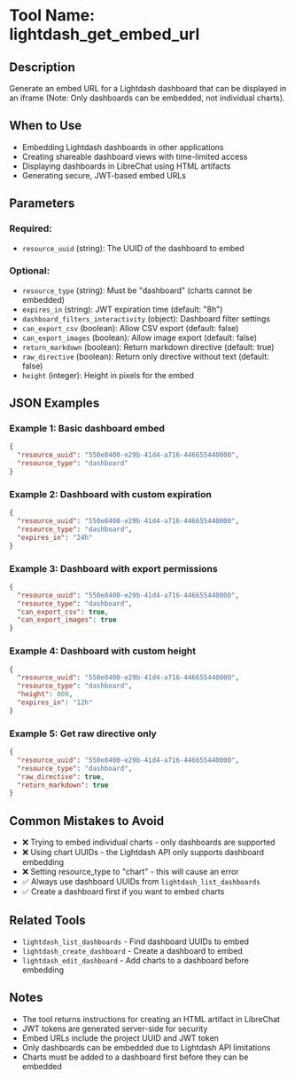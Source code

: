 # Tool Name: lightdash_get_embed_url

## Description
Generate an embed URL for a Lightdash dashboard that can be displayed in an iframe (Note: Only dashboards can be embedded, not individual charts).

## When to Use
- Embedding Lightdash dashboards in other applications
- Creating shareable dashboard views with time-limited access
- Displaying dashboards in LibreChat using HTML artifacts
- Generating secure, JWT-based embed URLs

## Parameters

### Required:
- `resource_uuid` (string): The UUID of the dashboard to embed

### Optional:
- `resource_type` (string): Must be "dashboard" (charts cannot be embedded)
- `expires_in` (string): JWT expiration time (default: "8h")
- `dashboard_filters_interactivity` (object): Dashboard filter settings
- `can_export_csv` (boolean): Allow CSV export (default: false)
- `can_export_images` (boolean): Allow image export (default: false)
- `return_markdown` (boolean): Return markdown directive (default: true)
- `raw_directive` (boolean): Return only directive without text (default: false)
- `height` (integer): Height in pixels for the embed

## JSON Examples

### Example 1: Basic dashboard embed
```json
{
  "resource_uuid": "550e8400-e29b-41d4-a716-446655440000",
  "resource_type": "dashboard"
}
```

### Example 2: Dashboard with custom expiration
```json
{
  "resource_uuid": "550e8400-e29b-41d4-a716-446655440000",
  "resource_type": "dashboard",
  "expires_in": "24h"
}
```

### Example 3: Dashboard with export permissions
```json
{
  "resource_uuid": "550e8400-e29b-41d4-a716-446655440000",
  "resource_type": "dashboard",
  "can_export_csv": true,
  "can_export_images": true
}
```

### Example 4: Dashboard with custom height
```json
{
  "resource_uuid": "550e8400-e29b-41d4-a716-446655440000",
  "resource_type": "dashboard",
  "height": 800,
  "expires_in": "12h"
}
```

### Example 5: Get raw directive only
```json
{
  "resource_uuid": "550e8400-e29b-41d4-a716-446655440000",
  "resource_type": "dashboard",
  "raw_directive": true,
  "return_markdown": true
}
```

## Common Mistakes to Avoid
- ❌ Trying to embed individual charts - only dashboards are supported
- ❌ Using chart UUIDs - the Lightdash API only supports dashboard embedding
- ❌ Setting resource_type to "chart" - this will cause an error
- ✅ Always use dashboard UUIDs from `lightdash_list_dashboards`
- ✅ Create a dashboard first if you want to embed charts

## Related Tools
- `lightdash_list_dashboards` - Find dashboard UUIDs to embed
- `lightdash_create_dashboard` - Create a dashboard to embed
- `lightdash_edit_dashboard` - Add charts to a dashboard before embedding

## Notes
- The tool returns instructions for creating an HTML artifact in LibreChat
- JWT tokens are generated server-side for security
- Embed URLs include the project UUID and JWT token
- Only dashboards can be embedded due to Lightdash API limitations
- Charts must be added to a dashboard first before they can be embedded